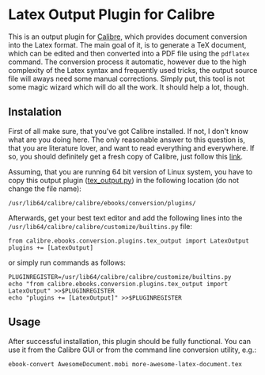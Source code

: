 Latex Output Plugin for Calibre
===============================

This is an output plugin for [Calibre](http://calibre-ebook.com/), which
provides document conversion into the Latex format. The main goal of it, is
to generate a TeX document, which can be edited and then converted into a
PDF file using the `pdflatex` command. The conversion process it automatic,
however due to the high complexity of the Latex syntax and frequently used
tricks, the output source file will aways need some manual corrections.
Simply put, this tool is not some magic wizard which will do all the work.
It should help a lot, though.


Instalation
-----------

First of all make sure, that you've got Calibre installed. If not, I don't
know what are you doing here. The only reasonable answer to this question is,
that you are literature lover, and want to read everything and everywhere.
If so, you should definitely get a fresh copy of Calibre, just follow this
[link](http://calibre-ebook.com/download).

Assuming, that you are running 64 bit version of Linux system, you have to
copy this output plugin ([tex_output.py](https://raw.githubusercontent.com/Arkq/calibre-latex/master/tex_output.py))
in the following location (do not change the file name):

	/usr/lib64/calibre/calibre/ebooks/conversion/plugins/

Afterwards, get your best text editor and add the following lines into the
`/usr/lib64/calibre/calibre/customize/builtins.py` file:

	from calibre.ebooks.conversion.plugins.tex_output import LatexOutput
	plugins += [LatexOutput]

or simply run commands as follows:

	PLUGINREGISTER=/usr/lib64/calibre/calibre/customize/builtins.py
	echo "from calibre.ebooks.conversion.plugins.tex_output import LatexOutput" >>$PLUGINREGISTER
	echo "plugins += [LatexOutput]" >>$PLUGINREGISTER


Usage
-----

After successful installation, this plugin should be fully functional. You can
use it from the Calibre GUI or from the command line conversion utility, e.g.:

	ebook-convert AwesomeDocument.mobi more-awesome-latex-document.tex
